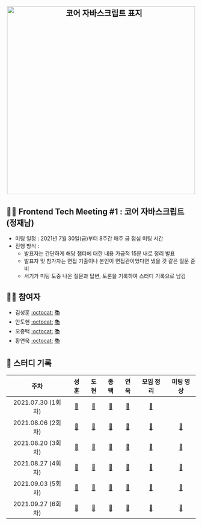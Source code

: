 <h2 align="center">
  <img src="https://user-images.githubusercontent.com/35240142/127080737-3ac776ee-6977-4eaf-b800-b1233da77d93.png" alt="코어 자바스크립트 표지" width="500">
</h2>

## 👨‍💻 Frontend Tech Meeting #1 : 코어 자바스크립트 (정재남)

- 미팅 일정 : 2021년 7월 30일(금)부터 8주간 매주 금 점심 미팅 시간
- 진행 방식 :
  - 발표자는 간단하게 해당 챕터에 대한 내용 가급적 15분 내로 정리 발표
  - 발표자 및 참가자는 면접 기출이나 본인이 면접관이었다면 냈을 것 같은 질문 준비
  - 서기가 미팅 도중 나온 질문과 답변, 토론을 기록하여 스터디 기록으로 남김

## 🙇‍♂️ 참여자

- 김성훈 [:octocat:](https://github.com/Tonyk0901) [📚](https://velog.io/@tonyk0901)
- 안도현 [:octocat:](https://github.com/) [📚](https://brunch.co.kr/@a3869b174cc1492/1)
- 오종택 [:octocat:](https://github.com/saengmotmi) [📚](https://saengmotmi.netlify.app/)
- 황연욱 [:octocat:](https://github.com/younuk23) [📚](https://solveaproblem.dev/)

## 📘 스터디 기록

|        주차        |                                      성훈                                       |                                           도현                                           |                                                        종택                                                        |                               연욱                                |          모임 정리           |                      미팅 영상                      |
| :----------------: | :-----------------------------------------------------------------------------: | :--------------------------------------------------------------------------------------: | :----------------------------------------------------------------------------------------------------------------: | :---------------------------------------------------------------: | :--------------------------: | :-------------------------------------------------: |
| 2021.07.30 (1회차) |      [:link:](https://wecode.notion.site/622be987d093402686149eb3e675e9d0)      |                    [:link:](https://brunch.co.kr/@a3869b174cc1492/1)                     |     [:link:](https://saengmotmi.netlify.app/study/2021-07-30-%EB%8D%B0%EC%9D%B4%ED%84%B0-%ED%83%80%EC%9E%85/)      |     [:link:](https://solveaproblem.dev/javacsript-data-type/)     | [:link:](./meeting/week1.md) |                                                     |
| 2021.08.06 (2회차) |      [:link:](https://wecode.notion.site/ec32f36a0814465d9a30583134d90d66)      |                    [:link:](https://brunch.co.kr/@a3869b174cc1492/1)                     | [:link:](https://saengmotmi.netlify.app/study/2021-08-05-%EC%8B%A4%ED%96%89-%EC%BB%A8%ED%85%8D%EC%8A%A4%ED%8A%B8/) | [:link:](https://solveaproblem.dev/javascript-execution-context/) | [:link:](./meeting/week2.md) |        [:link:](https://vimeo.com/583827837)        |
| 2021.08.20 (3회차) | [:link:](https://wecode.notion.site/This-mojo-8863d2d97d814906925822565f7a0df4) | [:link:](https://wecode.notion.site/What-is-this-in-JS-66b73330b1cd4a6c8b9ea4c8e08e822b) |                          [:link:](https://saengmotmi.netlify.app/study/2021-08-18-this/)                           |       [:link:](https://solveaproblem.dev/javascript-this/)        | [:link:](./meeting/week3.md) | [:link:](https://vimeo.com/manage/videos/591404811) |
| 2021.08.27 (4회차) |                                   [:link:](https://wecode.notion.site/Callback-mojo-75d8af2eef3442b08ef47a866b3a8576)                                    |                                        [:link:](https://wecode.notion.site/e23408e73ee24d45b6e63f59b60742c8)                                        |          [:link:](https://saengmotmi.netlify.app/study/2021-08-23-%EC%BD%9C%EB%B0%B1-%ED%95%A8%EC%88%98/)          |                            [:link:](https://solveaproblem.dev/javascript-callback-function/)                             | [:link:](./meeting/week4.md) |                     [:link:]()                      |
| 2021.09.03 (5회차) |                                   [:link:](https://wecode.notion.site/Callback-mojo-75d8af2eef3442b08ef47a866b3a8576)                                    |                                        [:link:](https://wecode.notion.site/0012dd69d01543a98b1b3c35bb9317f8)                                        |          [:link:](https://saengmotmi.netlify.app/study/2021-09-01-%ED%81%B4%EB%A1%9C%EC%A0%80/)          |                            [:link:](https://solveaproblem.dev/javascript-closure/)                             | [:link:](./meeting/week4.md) |                     [:link:](https://vimeo.com/596976701)                      |
| 2021.09.27 (6회차) |                                   [:link:](https://wecode.notion.site/Class-mulggayo-08171ef122ad4b498ea21bc5b4d42ac7)                                    |                                        [:link:](https://wecode.notion.site/648708e929bc42c29d47ceee7b6cc43e)                                        |          [:link:](https://saengmotmi.netlify.app/study/2021-09-01-%ED%81%B4%EB%A1%9C%EC%A0%80/)          |                            [:link:](https://solveaproblem.dev/javascript-prototype/)                             | [:link:](./meeting/week4.md) |                     [:link:](https://vimeo.com/596976701)                      |
